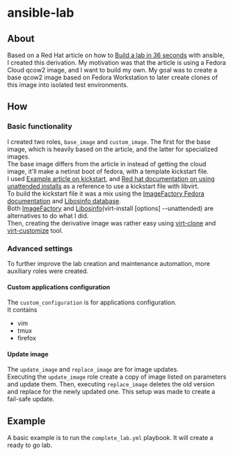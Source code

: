 # ansible-lab

## About
Based on a Red Hat article on how to [Build a lab in 36 seconds][1] with ansible, I created this derivation.
My motivation was that the article is using a Fedora Cloud qcow2 image, and I want to build my own.
My goal was to create a base qcow2 image based on Fedora Workstation to later create clones of this image into isolated test environments.

## How

### Basic functionality

I created two roles, `base_image` and `custom_image`. The first for the base image, which is heavily based on the article, and the latter for specialized images.  
The base image differs from the article in instead of getting the cloud image, it'll make a netinst boot of fedora, with a template kickstart file.  
I used [Example article on kickstart][2], and [Red hat documentation on using unattended installs][3] as a reference to use a kickstart file with libvirt.  
To build the kickstart file it was a mix using the [ImageFactory Fedora documentation][4] and [Libosinfo database][5].  
Both [ImageFactory][6] and [Libosinfo][7](virt-install [options] --unattended) are alternatives to do what I did.  
Then, creating the derivative image was rather easy using [virt-clone][9] and [virt-customize][8] tool.  

### Advanced settings
To further improve the lab creation and maintenance automation, more auxiliary roles were created.  

#### Custom applications configuration
The `custom_configuration` is for applications configuration.  
It contains
- vim
- tmux
- firefox

#### Update image
The `update_image` and `replace_image` are for image updates.  
Executing the `update_image` role create a copy of image listed on parameters and update them.
Then, executing `replace_image` deletes the old version and replace for the newly updated one.
This setup was made to create a fail-safe update.

## Example
A basic example is to run the `complete_lab.yml` playbook. It will create a ready to go lab.

[1]: <https://www.redhat.com/sysadmin/build-VM-fast-ansible> "Build a lab in 36 seconds"
[2]: <https://www.cyberciti.biz/faq/kvm-install-centos-redhat-using-kickstart-ks-cfg/> "Example article on kickstart"
[3]: <https://access.redhat.com/documentation/en-us/red_hat_enterprise_linux/7/html/virtualization_deployment_and_administration_guide/sect-guest_virtual_machine_installation_overview-creating_guests_with_virt_install> "Red hat documentation on using unattended installs"
[4]: <https://docs.stg.fedoraproject.org/en-US/fedora-server/tutorials/imagefactory/> "ImageFactory Fedora documentation"
[5]: <https://gitlab.com/libosinfo/osinfo-db/> "Libosinfo database"
[6]: <https://github.com/redhat-imaging/imagefactory> "ImageFactory"
[7]: <https://gitlab.com/libosinfo/> "Libosinfo"
[8]: <https://access.redhat.com/documentation/en-us/red_hat_enterprise_linux/7/html/virtualization_deployment_and_administration_guide/sect-guest_virtual_machine_disk_access_with_offline_tools-using_virt_customize> "Virt-customize"
[9]: <https://access.redhat.com/documentation/en-us/red_hat_enterprise_linux/7/html/virtualization_deployment_and_administration_guide/cloning-a-vm> "Virt-clone"
